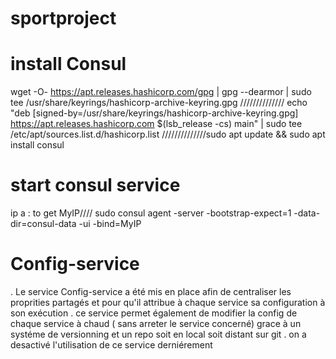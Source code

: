 # sportproject

# install Consul 
 wget -O- https://apt.releases.hashicorp.com/gpg | gpg --dearmor | sudo tee /usr/share/keyrings/hashicorp-archive-keyring.gpg //////////////
 echo "deb [signed-by=/usr/share/keyrings/hashicorp-archive-keyring.gpg] https://apt.releases.hashicorp.com $(lsb_release -cs) main" | sudo tee /etc/apt/sources.list.d/hashicorp.list
 //////////////sudo apt update && sudo apt install consul

# start consul service 
ip a : to get MyIP//// sudo consul agent -server -bootstrap-expect=1 -data-dir=consul-data -ui -bind=MyIP

# Config-service
. Le service Config-service a été mis en place afin de centraliser les proprities partagés et pour qu'il attribue à chaque service sa configuration à son exécution 
. ce service permet également de modifier la config de chaque service à chaud ( sans arreter le service concerné) grace à un systéme de versionning et un repo soit en local soit distant sur git
. on a desactivé l'utilisation de ce service derniérement 
